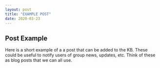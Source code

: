 ```yaml
---
layout: post
title: "EXAMPLE POST"
date: 2020-03-23
---
```


## Post Example 
Here is a short example of a a post that can be added to the KB. These could be useful to notify users of group news, updates, etc. Think of these as blog posts that we can all use.
